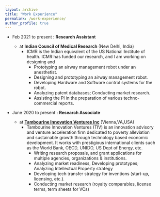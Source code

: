 ```yaml
---
layout: archive
title: "Work Experience"
permalink: /work-experience/
author_profile: true
---
```


* Feb 2021 to present : **Research Assistant** 
  * at **Indian Council of Medical Research**    (New Delhi, India)
     * ICMR is the Indian equivalent of the US National Institute of health. ICMR has funded our research, and I am working on designing and
       * Prototyping an airway management robot under an anesthetist.
       * Designing and prototyping an airway management robot.
       * Developing Hardware and Software control systems for the robot.
       * Analyzing patent databases; Conducting market research.
       * Assisting the PI in the preparation of various techno-commercial reports.  

* June 2020 to present : **Research Associate** 
  * at **[Tambourine Innovation Ventures Inc](https://www.tivinc.com/)**    (Vienna,VA,USA)
    * Tambourine Innovation Ventures (TIV) is an innovation advisory and venture acceleration firm dedicated to poverty alleviation and
sustainable growth through technology based economic development. It works with prestigious international clients such as the World
Bank, OECD, UNIDO, US Dept of Energy, etc. 
       * Writing research proposals, and grant applications for multiple agencies, organizations & institutions. 
       * Analyzing market readiness, Developing prototypes; Analyzing Intellectual Property strategy 
       * Developing tech transfer strategy for inventions (start-up, licensing, etc.). 
       * Conducting market research (royalty comparables, license terms, term sheets for VCs) 


     
